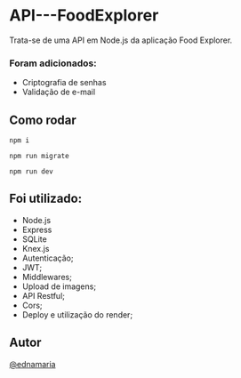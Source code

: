 # API---FoodExplorer

Trata-se de uma API em Node.js da aplicação Food Explorer.

### Foram adicionados:
- Criptografia de senhas
- Validação de e-mail

## Como rodar

```
npm i
```

```
npm run migrate
```

```
npm run dev
```


## Foi utilizado:
- Node.js
- Express
- SQLite
- Knex.js
- Autenticação;
- JWT;
- Middlewares;
- Upload de imagens;
- API Restful;
- Cors;
- Deploy e utilização do render;


## Autor
[@ednamaria](https://www.linkedin.com/in/edna-maria-farias-moreira-51b35176/)
